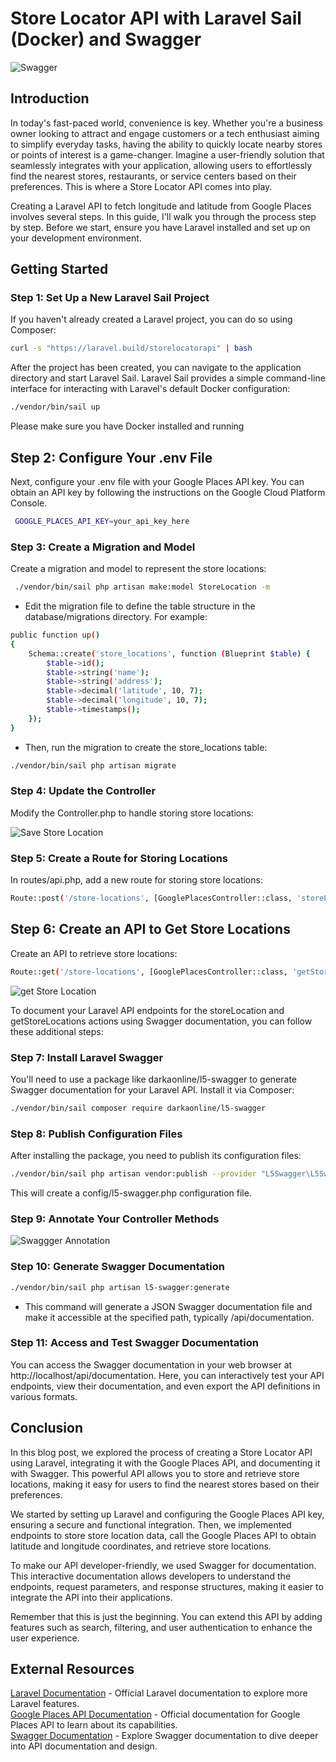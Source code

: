 # Store Locator API with Laravel Sail (Docker) and Swagger

<img src="screenshots/swagger.png" alt="Swagger" />

## Introduction

In today's fast-paced world, convenience is key. Whether you're a business owner looking to attract and engage customers or a tech enthusiast aiming to simplify everyday tasks, having the ability to quickly locate nearby stores or points of interest is a game-changer. Imagine a user-friendly solution that seamlessly integrates with your application, allowing users to effortlessly find the nearest stores, restaurants, or service centers based on their preferences. This is where a Store Locator API comes into play.

Creating a Laravel API to fetch longitude and latitude from Google Places involves several steps. In this guide, I'll walk you through the process step by step. Before we start, ensure you have Laravel installed and set up on your development environment.

## Getting Started

### Step 1: Set Up a New Laravel Sail Project

If you haven't already created a Laravel project, you can do so using Composer:

```bash
curl -s "https://laravel.build/storelocatorapi" | bash
```

After the project has been created, you can navigate to the application directory and start Laravel Sail. Laravel Sail provides a simple command-line interface for interacting with Laravel's default Docker configuration:

```bash
./vendor/bin/sail up
```

Please make sure you have Docker installed and running

## Step 2: Configure Your .env File

Next, configure your .env file with your Google Places API key. You can obtain an API key by following the instructions on the Google Cloud Platform Console.

```bash
 GOOGLE_PLACES_API_KEY=your_api_key_here
```

### Step 3: Create a Migration and Model

Create a migration and model to represent the store locations:

```bash
 ./vendor/bin/sail php artisan make:model StoreLocation -m
```

-   Edit the migration file to define the table structure in the database/migrations directory. For example:

```bash
public function up()
{
    Schema::create('store_locations', function (Blueprint $table) {
        $table->id();
        $table->string('name');
        $table->string('address');
        $table->decimal('latitude', 10, 7);
        $table->decimal('longitude', 10, 7);
        $table->timestamps();
    });
}

```

-   Then, run the migration to create the store_locations table:

```bash
./vendor/bin/sail php artisan migrate

```

### Step 4: Update the Controller

Modify the Controller.php to handle storing store locations:

<img src="screenshots/storelocator.png" alt="Save Store Location" />

### Step 5: Create a Route for Storing Locations

In routes/api.php, add a new route for storing store locations:

```bash
Route::post('/store-locations', [GooglePlacesController::class, 'storeLocation']);


```

## Step 6: Create an API to Get Store Locations

Create an API to retrieve store locations:

```bash
Route::get('/store-locations', [GooglePlacesController::class, 'getStoreLocations']);


```

<img src="screenshots/getstorelocation.png" alt="get Store Location" />

To document your Laravel API endpoints for the storeLocation and getStoreLocations actions using Swagger documentation, you can follow these additional steps:

### Step 7: Install Laravel Swagger

You'll need to use a package like darkaonline/l5-swagger to generate Swagger documentation for your Laravel API. Install it via Composer:

```bash
./vendor/bin/sail composer require darkaonline/l5-swagger


```

### Step 8: Publish Configuration Files

After installing the package, you need to publish its configuration files:

```bash
./vendor/bin/sail php artisan vendor:publish --provider "L5Swagger\L5SwaggerServiceProvider"


```

This will create a config/l5-swagger.php configuration file.

### Step 9: Annotate Your Controller Methods

<img src="screenshots/annotation.png" alt="Swaggger Annotation" />

### Step 10: Generate Swagger Documentation

```bash
./vendor/bin/sail php artisan l5-swagger:generate
```

-   This command will generate a JSON Swagger documentation file and make it accessible at the specified path, typically /api/documentation.

### Step 11: Access and Test Swagger Documentation

You can access the Swagger documentation in your web browser at http://localhost/api/documentation. Here, you can interactively test your API endpoints, view their documentation, and even export the API definitions in various formats.

## Conclusion

In this blog post, we explored the process of creating a Store Locator API using Laravel, integrating it with the Google Places API, and documenting it with Swagger. This powerful API allows you to store and retrieve store locations, making it easy for users to find the nearest stores based on their preferences.

We started by setting up Laravel and configuring the Google Places API key, ensuring a secure and functional integration. Then, we implemented endpoints to store store location data, call the Google Places API to obtain latitude and longitude coordinates, and retrieve store locations.

To make our API developer-friendly, we used Swagger for documentation. This interactive documentation allows developers to understand the endpoints, request parameters, and response structures, making it easier to integrate the API into their applications.

Remember that this is just the beginning. You can extend this API by adding features such as search, filtering, and user authentication to enhance the user experience.

## External Resources

[Laravel Documentation](https://laravel.com/docs) - Official Laravel documentation to explore more Laravel features. <br/>
[Google Places API Documentation](https://developers.google.com/maps/documentation/places/overview) - Official documentation for Google Places API to learn about its capabilities. <br/>
[Swagger Documentation](https://swagger.io/docs/) - Explore Swagger documentation to dive deeper into API documentation and design.
